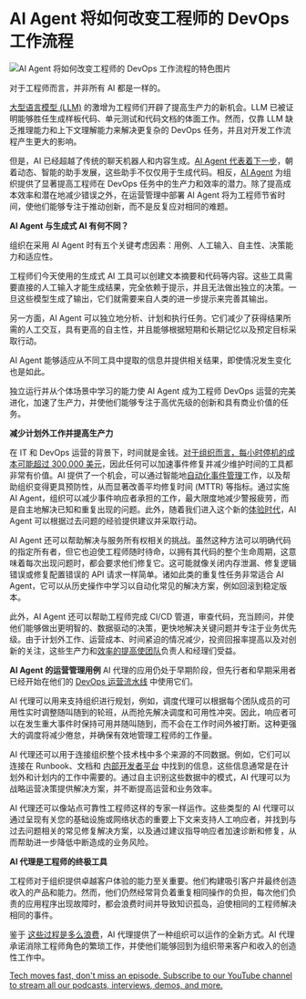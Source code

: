 # AI Agent 将如何改变工程师的 DevOps 工作流程

![AI Agent 将如何改变工程师的 DevOps 工作流程的特色图片](https://cdn.thenewstack.io/media/2025/05/b6752320-assistant-1024x576.jpg)

对于工程师而言，并非所有 AI 都是一样的。

[大型语言模型 (LLM)](https://roadmap.sh/guides/introduction-to-llms) 的激增为工程师们开辟了提高生产力的新机会。LLM 已被证明能够胜任生成样板代码、单元测试和代码文档的体面工作。然而，仅靠 LLM 缺乏推理能力和上下文理解能力来解决更复杂的 DevOps 任务，并且对开发工作流程产生更大的影响。

但是，AI 已经超越了传统的聊天机器人和内容生成。[AI Agent 代表着下一步](https://thenewstack.io/ai-agents-a-comprehensive-introduction-for-developers/)，朝着动态、智能的助手发展，这些助手不仅仅用于生成代码。相反，[AI Agent](https://thenewstack.io/how-ai-agents-will-change-the-web-for-users-and-developers/) 为组织提供了显著提高工程师在 DevOps 任务中的生产力和效率的潜力。除了提高成本效率和潜在地减少错误之外，在运营管理中部署 AI Agent 将为工程师节省时间，使他们能够专注于推动创新，而不是反复应对相同的难题。

**AI Agent 与生成式 AI 有何不同？**

组织在采用 AI Agent 时有五个关键考虑因素：用例、人工输入、自主性、决策能力和适应性。

工程师们今天使用的生成式 AI 工具可以创建文本摘要和代码等内容。这些工具需要直接的人工输入才能生成结果，完全依赖于提示，并且无法做出独立的决策。一旦这些模型生成了输出，它们就需要来自人类的进一步提示来完善其输出。

另一方面，AI Agent 可以独立地分析、计划和执行任务。它们减少了获得结果所需的人工交互，具有更高的自主性，并且能够根据短期和长期记忆以及预定目标采取行动。

AI Agent 能够适应从不同工具中提取的信息并提供相关结果，即使情况发生变化也是如此。

独立运行并从个体场景中学习的能力使 AI Agent 成为工程师 DevOps 运营的完美进化，加速了生产力，并使他们能够专注于高优先级的创新和具有商业价值的任务。

**减少计划外工作并提高生产力**

在 IT 和 DevOps 运营的背景下，时间就是金钱。[对于组织而言，每小时停机的成本可能超过 300,000 美元](https://www.calyptix.com/wp-content/uploads/Hourly-Cost-of-Downtime-ITIC.pdf)，因此任何可以加速事件修复并减少维护时间的工具都非常有价值。AI 提供了一个机会，可以通过智能地[自动化事件管理](https://thenewstack.io/chaos-to-control-3-steps-for-automating-incident-management/)工作，以及帮助组织变得更具预防性，从而显著改善平均修复时间 (MTTR) 等指标。通过实施 AI Agent，组织可以减少事件响应者承担的工作，最大限度地减少警报疲劳，而是自主地解决已知和重复出现的问题。此外，随着我们进入这个新的[体验时代](https://storage.googleapis.com/deepmind-media/Era-of-Experience%20/The%20Era%20of%20Experience%20Paper.pdf)，AI Agent 可以根据过去问题的经验提供建议并采取行动。

AI Agent 还可以帮助解决与服务所有权相关的挑战。虽然这种方法可以明确代码的指定所有者，但它也迫使工程师随时待命，以拥有其代码的整个生命周期，这意味着每次出现问题时，都会要求他们修复它。这可能就像关闭内存泄漏、修复逻辑错误或修复配置错误的 API 请求一样简单。诸如此类的重复性任务非常适合 AI Agent，它可以从历史操作中学习以自动化常见的解决方案，例如回滚到稳定版本。

此外，AI Agent 还可以帮助工程师完成 CI/CD 管道，审查代码，充当顾问，并使他们能够做出更明智的、数据驱动的决策，更快地解决关键问题并专注于业务优先级。由于计划外工作、运营成本、时间紧迫的情况减少，投资回报率提高以及对创新的关注，这些生产力和[效率的提高使团队](https://thenewstack.io/qa-how-can-aiops-make-teams-more-efficient/)负责人和经理们受益。

**AI Agent 的运营管理用例**
AI 代理的应用仍处于早期阶段，但先行者和早期采用者已经开始在他们的 [DevOps 运营流水线](https://thenewstack.io/4-ways-organizations-can-simplify-their-devops-pipeline/) 中使用它们。

AI 代理可以用来支持组织进行规划，例如，调度代理可以根据每个团队成员的可用性实时调整随叫随到的轮班，从而抢先解决调度和可用性冲突。因此，响应者可以在发生重大事件时保持可用并随叫随到，而不会在工作时间外被打断。这种更强大的调度将减少倦怠，并确保有效地管理工程师的工作量。

AI 代理还可以用于连接组织整个技术栈中多个来源的不同数据。例如，它们可以连接在 Runbook、文档和 [内部开发者平台](https://thenewstack.io/the-hidden-benefits-of-internal-developer-platforms/) 中找到的信息，这些信息通常是在计划外和计划内的工作中需要的。通过自主识别这些数据中的模式，AI 代理可以为战略运营决策提供解决方案，并不断提高运营和业务效率。

AI 代理还可以像站点可靠性工程师这样的专家一样运作。这些类型的 AI 代理可以通过呈现有关您的基础设施或网络状态的重要上下文来支持人工响应者，并找到与过去问题相关的常见修复解决方案，以及通过建议指导响应者加速诊断和修复，从而帮助进一步降低中断造成的业务风险。

**AI 代理是工程师的终极工具**

工程师对于组织提供卓越客户体验的能力至关重要。他们构建吸引客户并最终创造收入的产品和能力。然而，他们仍然经常背负着重复相同操作的负担，每次他们负责的应用程序出现故障时，都会浪费时间并导致知识孤岛，迫使相同的工程师解决相同的事件。

鉴于 [这些过程是多么浪费](https://thenewstack.io/how-to-identify-your-wasteful-processes/)，AI 代理提供了一种组织可以运作的全新方式。AI 代理承诺消除工程师角色的繁琐工作，并使他们能够回到为组织带来客户和收入的创造性工作中。

[Tech moves fast, don't miss an episode. Subscribe to our YouTube channel to stream all our podcasts, interviews, demos, and more.](https://youtube.com/thenewstack?sub_confirmation=1)